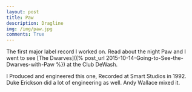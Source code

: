 ```yaml
---
layout: post
title: Paw 
description: Dragline
img: /img/paw.jpg
comments: True
---
```

The first major label record I worked on. Read about the night Paw and I went to see [The Dwarves]({% post_url 2015-10-14-Going-to-See-the-Dwarves-with-Paw %}) at the Club DeWash.

I Produced and engineered this one, Recorded at Smart Studios in 1992. Duke Erickson did a lot of engineering as well. Andy Wallace mixed it.